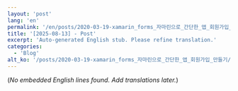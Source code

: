 ```yaml
---
layout: 'post'
lang: 'en'
permalink: '/en/posts/2020-03-19-xamarin_forms_자마린으로_간단한_앱_회원가입_만들기/'
title: '[2025-08-13] - Post'
excerpt: 'Auto-generated English stub. Please refine translation.'
categories:
  - 'Blog'
alt_ko: '/posts/2020-03-19-xamarin_forms_자마린으로_간단한_앱_회원가입_만들기/'
---
```


(*No embedded English lines found. Add translations later.*)
